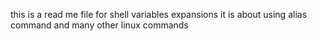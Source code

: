 this is a read me file for shell variables expansions it is about using alias command and many other linux commands